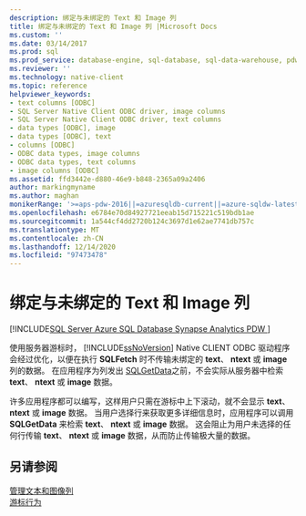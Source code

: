 ```yaml
---
description: 绑定与未绑定的 Text 和 Image 列
title: 绑定与未绑定的 Text 和 Image 列 |Microsoft Docs
ms.custom: ''
ms.date: 03/14/2017
ms.prod: sql
ms.prod_service: database-engine, sql-database, sql-data-warehouse, pdw
ms.reviewer: ''
ms.technology: native-client
ms.topic: reference
helpviewer_keywords:
- text columns [ODBC]
- SQL Server Native Client ODBC driver, image columns
- SQL Server Native Client ODBC driver, text columns
- data types [ODBC], image
- data types [ODBC], text
- columns [ODBC]
- ODBC data types, image columns
- ODBC data types, text columns
- image columns [ODBC]
ms.assetid: ffd3442e-d880-46e9-b848-2365a09a2406
author: markingmyname
ms.author: maghan
monikerRange: '>=aps-pdw-2016||=azuresqldb-current||=azure-sqldw-latest||>=sql-server-2016||>=sql-server-linux-2017||=azuresqldb-mi-current'
ms.openlocfilehash: e6784e70d84927721eeab15d715221c519bdb1ae
ms.sourcegitcommit: 1a544cf4dd2720b124c3697d1e62ae7741db757c
ms.translationtype: MT
ms.contentlocale: zh-CN
ms.lasthandoff: 12/14/2020
ms.locfileid: "97473478"
---
```

# <a name="bound-vs-unbound-text-and-image-columns"></a>绑定与未绑定的 Text 和 Image 列
[!INCLUDE[SQL Server Azure SQL Database Synapse Analytics PDW ](../../includes/applies-to-version/sql-asdb-asdbmi-asa-pdw.md)]

  使用服务器游标时， [!INCLUDE[ssNoVersion](../../includes/ssnoversion-md.md)] Native CLIENT ODBC 驱动程序会经过优化，以便在执行 **SQLFetch** 时不传输未绑定的 **text**、 **ntext** 或 **image** 列的数据。 在应用程序为列发出 [SQLGetData](../../relational-databases/native-client-odbc-api/sqlgetdata.md)之前，不会实际从服务器中检索 **text**、 **ntext** 或 **image** 数据。  
  
 许多应用程序都可以编写，这样用户只需在游标中上下滚动，就不会显示 **text**、 **ntext** 或 **image** 数据。 当用户选择行来获取更多详细信息时，应用程序可以调用 **SQLGetData** 来检索 **text**、 **ntext** 或 **image** 数据。 这会阻止为用户未选择的任何行传输 **text**、 **ntext** 或 **image** 数据，从而防止传输极大量的数据。  
  
## <a name="see-also"></a>另请参阅  
 [管理文本和图像列](../../relational-databases/native-client-odbc-text-image-columns/managing-text-and-image-columns.md)   
 [游标行为](../../relational-databases/native-client-odbc-cursors/cursor-behaviors.md)  
  
  
